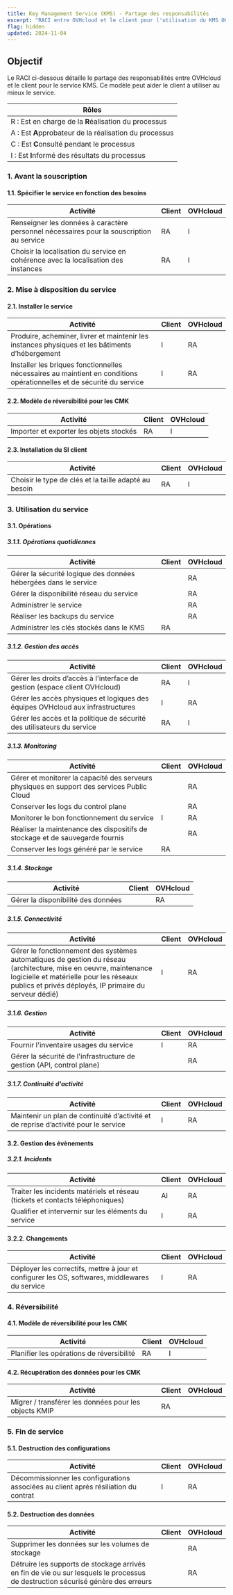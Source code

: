 ```yaml
---
title: Key Management Service (KMS) - Partage des responsabilités
excerpt: "RACI entre OVHcloud et le client pour l'utilisation du KMS OHcloud"
flag: hidden
updated: 2024-11-04
---
```


## Objectif

Le RACI ci-dessous détaille le partage des responsabilités entre OVHcloud et le client pour le service KMS. Ce modèle peut aider le client à utiliser au mieux le service.

| Rôles |
| --- |
|R : Est en charge de la **R**éalisation du processus|
|A : Est **A**pprobateur de la réalisation du processus|
|C : Est **C**onsulté pendant le processus|
|I : Est **I**nformé des résultats du processus|

### 1. Avant la souscription

#### 1.1. Spécifier le service en fonction des besoins

| **Activité** | **Client** | **OVHcloud** |
| --- | --- | --- |
| Renseigner les données à caractère personnel nécessaires pour la souscription au service | RA | I |
| Choisir la localisation du service en cohérence avec la localisation des instances | RA | I |

### 2. Mise à disposition du service

#### 2.1. Installer le service

| **Activité** | **Client** | **OVHcloud** |
| --- | --- | --- |
| Produire, acheminer, livrer et maintenir les instances physiques et les bâtiments d’hébergement | I | RA |
| Installer les briques fonctionnelles nécessaires au maintient en conditions opérationnelles et de sécurité du service | I | RA |

#### 2.2. Modèle de réversibilité pour les CMK

| **Activité** | **Client** | **OVHcloud** |
| --- | --- | --- |
| Importer et exporter les objets stockés | RA | I |

#### 2.3. Installation du SI client

| **Activité** | **Client** | **OVHcloud** |
| --- | --- | --- |
| Choisir le type de clés et la taille adapté au besoin | RA | I |

### 3. Utilisation du service

#### 3.1. Opérations

##### **3.1.1. Opérations quotidiennes**

| **Activité** | **Client** | **OVHcloud** |
| --- | --- | --- |
| Gérer la sécurité logique des données hébergées dans le service | | RA |
| Gérer la disponibilité réseau du service |  | RA |
| Administrer le service |  | RA  |
| Réaliser les backups du service |  | RA |
| Administrer les clés stockés dans le KMS | RA |  |

##### **3.1.2. Gestion des accès**

| **Activité** | **Client** | **OVHcloud** |
| --- | --- | --- |
| Gérer les droits d’accès à l'interface de gestion (espace client OVHcloud) | RA | I |
| Gérer les accès physiques et logiques des équipes OVHcloud aux infrastructures | I | RA |
| Gérer les accès et la politique de sécurité des utilisateurs du service | RA | I |

##### **3.1.3. Monitoring**

| **Activité** | **Client** | **OVHcloud** |
| --- | --- | --- |
| Gérer et monitorer la capacité des serveurs physiques en support des services Public Cloud |  | RA |
| Conserver les logs du control plane |  | RA |
| Monitorer le bon fonctionnement du service | I | RA |
| Réaliser la maintenance des dispositifs de stockage et de sauvegarde fournis |  | RA |
| Conserver les logs généré par le service | RA |  |

##### **3.1.4. Stockage**

| **Activité** | **Client** | **OVHcloud** |
| --- | --- | --- |
| Gérer la disponibilité des données |  | RA |

##### **3.1.5. Connectivité**

| **Activité** | **Client** | **OVHcloud** |
| --- | --- | --- |
| Gérer le fonctionnement des systèmes automatiques de gestion du réseau (architecture, mise en oeuvre, maintenance logicielle et matérielle pour les réseaux publics et privés déployés, IP primaire du serveur dédié) | I | RA |

##### **3.1.6. Gestion**

| **Activité** | **Client** | **OVHcloud** |
| --- | --- | --- |
| Fournir l'inventaire usages du service | I | RA |
| Gérer la sécurité de l'infrastructure de gestion (API, control plane) |   | RA |

##### **3.1.7. Continuité d'activité**

| **Activité** | **Client** | **OVHcloud** |
| --- | --- | --- |
| Maintenir un plan de continuité d’activité et de reprise d’activité pour le service | I | RA |

#### 3.2. Gestion des évènements

##### **3.2.1. Incidents**

| **Activité** | **Client** | **OVHcloud** |
| --- | --- | --- |
| Traiter les incidents matériels et réseau (tickets et contacts téléphoniques) | AI | RA |
| Qualifier et intervernir sur les éléments du service | I | RA |

#### **3.2.2. Changements**

| **Activité** | **Client** | **OVHcloud** |
| --- | --- | --- |
| Déployer les correctifs, mettre à jour et configurer les OS, softwares, middlewares du service | I | RA |

### 4. Réversibilité

#### 4.1. Modèle de réversibilité pour les CMK

| **Activité** | **Client** | **OVHcloud** |
| --- | --- | --- |
| Planifier les opérations de réversibilité | RA | I |

#### 4.2. Récupération des données pour les CMK

| **Activité** | **Client** | **OVHcloud** |
| --- | --- | --- |
| Migrer / transférer les données pour les objects KMIP | RA |  |

### 5. Fin de service

#### 5.1. Destruction des configurations

| **Activité** | **Client** | **OVHcloud** |
| --- | --- | --- |
| Décommissionner les configurations associées au client après résiliation du contrat | I | RA |

#### 5.2. Destruction des données

| **Activité** | **Client** | **OVHcloud** |
| --- | --- | --- |
| Supprimer les données sur les volumes de stockage |  | RA |
| Détruire les supports de stockage arrivés en fin de vie ou sur lesquels le processus de destruction sécurisé génère des erreurs |  | RA |

